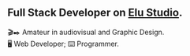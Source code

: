 ## Full Stack Developer on [Elu Studio](https://elustudio.com.br/).

🎬✒️ Amateur in audiovisual and Graphic Design.<br>
🖥️ Web Developer; ⌨️ Programmer.
